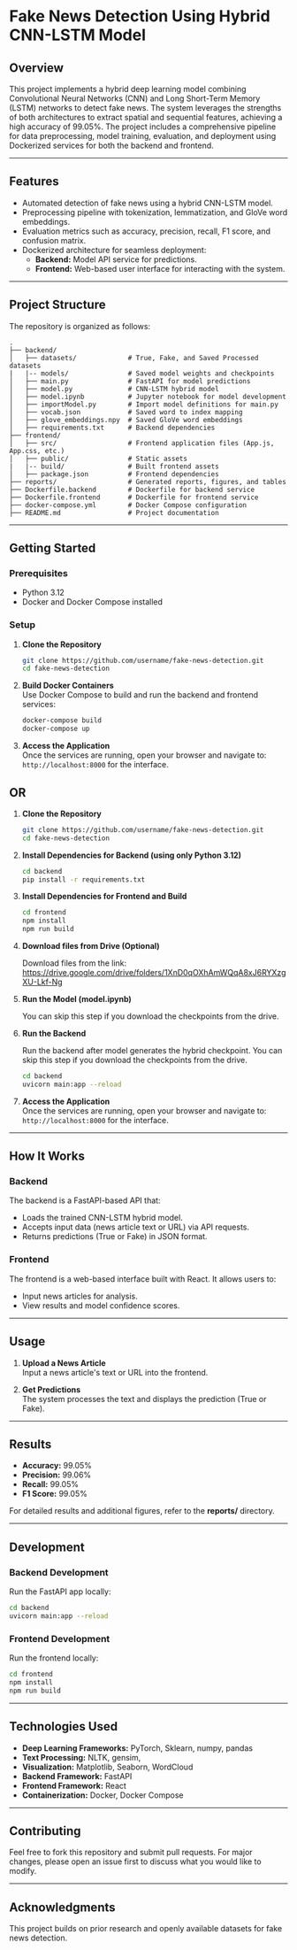 # **Fake News Detection Using Hybrid CNN-LSTM Model**

## **Overview**

This project implements a hybrid deep learning model combining Convolutional Neural Networks (CNN) and Long Short-Term Memory (LSTM) networks to detect fake news. The system leverages the strengths of both architectures to extract spatial and sequential features, achieving a high accuracy of 99.05%. The project includes a comprehensive pipeline for data preprocessing, model training, evaluation, and deployment using Dockerized services for both the backend and frontend.

---

## **Features**

- Automated detection of fake news using a hybrid CNN-LSTM model.
- Preprocessing pipeline with tokenization, lemmatization, and GloVe word embeddings.
- Evaluation metrics such as accuracy, precision, recall, F1 score, and confusion matrix.
- Dockerized architecture for seamless deployment:
  - **Backend:** Model API service for predictions.
  - **Frontend:** Web-based user interface for interacting with the system.

---

## **Project Structure**

The repository is organized as follows:

```
.
├── backend/
│   ├── datasets/             # True, Fake, and Saved Processed datasets
|   |-- models/               # Saved model weights and checkpoints
│   ├── main.py               # FastAPI for model predictions
│   ├── model.py              # CNN-LSTM hybrid model
│   ├── model.ipynb           # Jupyter notebook for model development
│   ├── importModel.py        # Import model definitions for main.py
│   ├── vocab.json            # Saved word to index mapping
│   ├── glove_embeddings.npy  # Saved GloVe word embeddings 
│   ├── requirements.txt      # Backend dependencies
├── frontend/
│   ├── src/                  # Frontend application files (App.js, App.css, etc.)
│   ├── public/               # Static assets
|   |-- build/                # Built frontend assets
│   ├── package.json          # Frontend dependencies
├── reports/                  # Generated reports, figures, and tables
├── Dockerfile.backend        # Dockerfile for backend service
├── Dockerfile.frontend       # Dockerfile for frontend service
├── docker-compose.yml        # Docker Compose configuration
├── README.md                 # Project documentation
```

---

## **Getting Started**

### **Prerequisites**

- Python 3.12
- Docker and Docker Compose installed

### **Setup**

1. **Clone the Repository**  

   ```bash
   git clone https://github.com/username/fake-news-detection.git
   cd fake-news-detection
   ```

2. **Build Docker Containers**  
   Use Docker Compose to build and run the backend and frontend services:

   ```bash
   docker-compose build
   docker-compose up
   ```

3. **Access the Application**  
   Once the services are running, open your browser and navigate to:  
   `http://localhost:8000` for the interface.

## OR

1. **Clone the Repository**

   ```bash
   git clone https://github.com/username/fake-news-detection.git
   cd fake-news-detection
   ```

2. **Install Dependencies for Backend (using only Python 3.12)**

   ```bash
   cd backend
   pip install -r requirements.txt
   ```

3. **Install Dependencies for Frontend and Build**

   ```bash
   cd frontend
   npm install
   npm run build
   ```

4. **Download files from Drive (Optional)**

   Download files from the link:
   <https://drive.google.com/drive/folders/1XnD0qOXhAmWQqA8xJ6RYXzgXU-Lkf-Ng>

5. **Run the Model (model.ipynb)**

   You can skip this step if you download the checkpoints from the drive.

6. **Run the Backend**

   Run the backend after model generates the hybrid checkpoint. You can skip this step if you download the checkpoints from the drive.

   ```bash
   cd backend
   uvicorn main:app --reload
   ```

7. **Access the Application**  
   Once the services are running, open your browser and navigate to:  
   `http://localhost:8000` for the interface.

---

## **How It Works**

### **Backend**

The backend is a FastAPI-based API that:

- Loads the trained CNN-LSTM hybrid model.
- Accepts input data (news article text or URL) via API requests.
- Returns predictions (True or Fake) in JSON format.

### **Frontend**

The frontend is a web-based interface built with React. It allows users to:

- Input news articles for analysis.
- View results and model confidence scores.

---

## **Usage**

1. **Upload a News Article**  
   Input a news article's text or URL into the frontend.

2. **Get Predictions**  
   The system processes the text and displays the prediction (True or Fake).

---

## **Results**

- **Accuracy:** 99.05%
- **Precision:** 99.06%
- **Recall:** 99.05%
- **F1 Score:** 99.05%

For detailed results and additional figures, refer to the **reports/** directory.

---

## **Development**

### **Backend Development**

Run the FastAPI app locally:

```bash
cd backend
uvicorn main:app --reload
```

### **Frontend Development**

Run the frontend locally:

```bash
cd frontend
npm install
npm run build
```

---

## **Technologies Used**

- **Deep Learning Frameworks:** PyTorch, Sklearn, numpy, pandas
- **Text Processing:** NLTK, gensim,
- **Visualization:** Matplotlib, Seaborn, WordCloud
- **Backend Framework:** FastAPI
- **Frontend Framework:** React
- **Containerization:** Docker, Docker Compose

---

## **Contributing**

Feel free to fork this repository and submit pull requests. For major changes, please open an issue first to discuss what you would like to modify.

---

## **Acknowledgments**

This project builds on prior research and openly available datasets for fake news detection.
